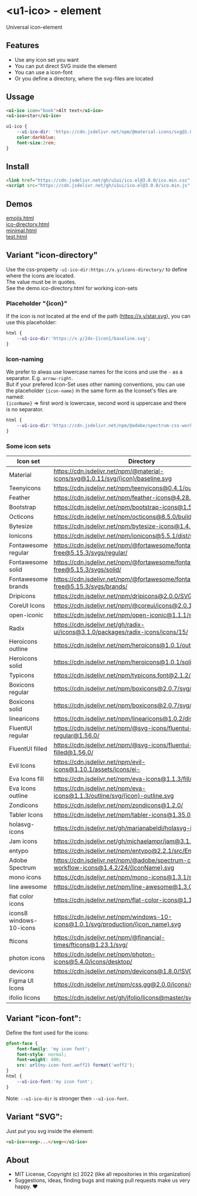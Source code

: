 # &lt;u1-ico&gt; - element
Universal icon-element

## Features

- Use any icon set you want
- You can put direct SVG inside the element
- You can use a icon-font
- Or you define a directory, where the svg-files are located

## Ussage

```html
<u1-ico icon="book">Alt text</u1-ico>
<u1-ico>star</u1-ico>
```

```css
u1-ico {
    --u1-ico-dir: 'https://cdn.jsdelivr.net/npm/@material-icons/svg@1.0.11/svg/{icon}/baseline.svg';
    color:darkblue;
    font-size:2rem;
}
```

## Install

```html
<link href="https://cdn.jsdelivr.net/gh/u1ui/ico.el@3.0.0/ico.min.css" rel=stylesheet>
<script src="https://cdn.jsdelivr.net/gh/u1ui/ico.el@3.0.0/ico.min.js" type=module>
```

## Demos

[emojis.html](https://raw.githack.com/u1ui/ico.el/main/tests/emojis.html)  
[ico-directory.html](https://raw.githack.com/u1ui/ico.el/main/tests/ico-directory.html)  
[minimal.html](https://raw.githack.com/u1ui/ico.el/main/tests/minimal.html)  
[test.html](https://raw.githack.com/u1ui/ico.el/main/tests/test.html)  

## Variant "icon-directory"

Use the css-property `-u1-ico-dir:https://x.y/icons-directory/` to define where the icons are located.  
The value must be in quotes.  
See the demo ico-directory.html for working icon-sets

### Placeholder "{icon}"

If the icon is not located at the end of the path (https://x.y/star.svg), you can use this placeholder:  
```css
html {
    --u1-ico-dir:'https://x.y/24x-{icon}/baseline.svg';
}
```


### Icon-naming
We prefer to alwas use lowercase names for the icons and use the `-` as a separator. E.g. `arrow-right`.  
But if your prefered Icon-Set uses other naming conventions, you can use the placeholder `{icon-name}` in the same form as the Iconset's files are named:   
`{iconName}` => first word is lowercase, second word is uppercase and there is no separator.

```css
html {
    --u1-ico-dir:'https://cdn.jsdelivr.net/npm/@adobe/spectrum-css-workflow-icons@1.4.2/24/{IconName}';
}
```

### Some icon sets

| Icon set | Directory |
| -------- | --------- |
| Material                  | https://cdn.jsdelivr.net/npm/@material-icons/svg@1.0.11/svg/{icon}/baseline.svg |
| Teenyicons                | https://cdn.jsdelivr.net/npm/teenyicons@0.4.1/outline/ |
| Feather                   | https://cdn.jsdelivr.net/npm/feather-icons@4.28.0/dist/icons/ |
| Bootstrap                 | https://cdn.jsdelivr.net/npm/bootstrap-icons@1.5.0/icons/ |
| Octicons                  | https://cdn.jsdelivr.net/npm/octicons@8.5.0/build/svg/ |
| Bytesize                  | https://cdn.jsdelivr.net/npm/bytesize-icons@1.4.0/dist/icons/ |
| Ionicons                  | https://cdn.jsdelivr.net/npm/ionicons@5.5.1/dist/svg/ |
| Fontawesome regular       | https://cdn.jsdelivr.net/npm/@fortawesome/fontawesome-free@5.15.3/svgs/regular/ |
| Fontawesome solid         | https://cdn.jsdelivr.net/npm/@fortawesome/fontawesome-free@5.15.3/svgs/solid/ |
| Fontawesome brands        | https://cdn.jsdelivr.net/npm/@fortawesome/fontawesome-free@5.15.3/svgs/brands/ |
| Dripicons                 | https://cdn.jsdelivr.net/npm/dripicons@2.0.0/SVG/ |
| CoreUI Icons              | https://cdn.jsdelivr.net/npm/@coreui/icons@2.0.1/svg/free/cil- |
| open-iconic               | https://cdn.jsdelivr.net/npm/open-iconic@1.1.1/svg/ |
| Radix                     | https://cdn.jsdelivr.net/gh/radix-ui/icons@3.1.0/packages/radix-icons/icons/15/ |
| Heroicons outline         | https://cdn.jsdelivr.net/npm/heroicons@1.0.1/outline/ |
| Heroicons solid           | https://cdn.jsdelivr.net/npm/heroicons@1.0.1/solid/ |
| Typicons                  | https://cdn.jsdelivr.net/npm/typicons.font@2.1.2/src/svg/ |
| Boxicons regular          | https://cdn.jsdelivr.net/npm/boxicons@2.0.7/svg/regular/bx- |
| Boxicons solid            | https://cdn.jsdelivr.net/npm/boxicons@2.0.7/svg/solid/bxs- |
| linearicons               | https://cdn.jsdelivr.net/npm/linearicons@1.0.2/dist/svg/ |
| FluentUI regular          | https://cdn.jsdelivr.net/npm/@svg-icons/fluentui-system-regular@1.56.0/ |
| FluentUI filled           | https://cdn.jsdelivr.net/npm/@svg-icons/fluentui-system-filled@1.56.0/ |
| Evil Icons                | https://cdn.jsdelivr.net/npm/evil-icons@1.10.1/assets/icons/ei- |
| Eva Icons fill            | https://cdn.jsdelivr.net/npm/eva-icons@1.1.3/fill/svg/ |
| Eva Icons outline         | https://cdn.jsdelivr.net/npm/eva-icons@1.1.3/outline/svg/{icon}-outline.svg |
| Zondicons                 | https://cdn.jsdelivr.net/npm/zondicons@1.2.0/ |
| Tabler Icons              | https://cdn.jsdelivr.net/npm/tabler-icons@1.35.0/icons/ |
| holasvg-icons             | https://cdn.jsdelivr.net/gh/marianabeldi/holasvg-icons/icons/ |
| Jam icons                 | https://cdn.jsdelivr.net/gh/michaelampr/jam@3.1.0/icons/ |
| entypo                    | https://cdn.jsdelivr.net/npm/entypo@2.2.1/src/Entypo/ |
| Adobe Spectrum            | https://cdn.jsdelivr.net/npm/@adobe/spectrum-css-workflow-icons@1.4.2/24/{IconName}.svg |
| mono icons                | https://cdn.jsdelivr.net/npm/mono-icons@1.3.1/svg/ |
| line awesome              | https://cdn.jsdelivr.net/npm/line-awesome@1.3.0/svg/ |
| flat color icons          | https://cdn.jsdelivr.net/npm/flat-color-icons@1.1.0/svg/ |
| icons8 windows-10-icons   | https://cdn.jsdelivr.net/npm/windows-10-icons@1.0.1/svg/production/{icon_name}.svg |
| fticons                   | https://cdn.jsdelivr.net/npm/@financial-times/fticons@1.23.1/svg/ |
| photon icons              | https://cdn.jsdelivr.net/npm/photon-icons@5.4.0/icons/desktop/ |
| devicons                  | https://cdn.jsdelivr.net/npm/devicons@1.8.0/!SVG/{icon_name} |
| Figma UI Icons            | https://cdn.jsdelivr.net/npm/css.gg@2.0.0/icons/svg/ |
| ifolio licons             | https://cdn.jsdelivr.net/gh/ifolio/licons@master/svg/ |

## Variant "icon-font":

Define the font used for the icons:
```css
@font-face {
    font-family: 'my icon font';
    font-style: normal;
    font-weight: 400;
    src: url(my-icon-font.woff2) format('woff2');
}
html {
    --u1-ico-font:'my icon font';
}
```

Note: `--u1-ico-dir` is stronger then `--u1-ico-font`.

## Variant "SVG":

Just put you svg inside the element:
```html
<u1-ico><svg>...</svg></u1-ico>
```

## About

- MIT License, Copyright (c) 2022 <u1> (like all repositories in this organization) <br>
- Suggestions, ideas, finding bugs and making pull requests make us very happy. ♥
